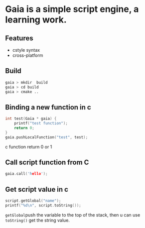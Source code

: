 # Gaia is a simple script engine, a learning work.

## Features
+ cstyle syntax
+ cross-platform


## Build
````bash
gaia > mkdir  build
gaia > cd build
gaia > cmake ..
````

## Binding a new function in c

````c
int test(Gaia * gaia) {
    printf("test function");
    return 0;
}
gaia.pushLocalFunction("test", test);
````

c function return 0 or 1

##  Call script function from C
````c
gaia.call('hello');
````


## Get script value in c
````c
script.getGlobal("name");
printf("%d\n", script.toString());
````
`getGlobal`push the variable to the top of the stack, then u can use `toString()` get the string value.
